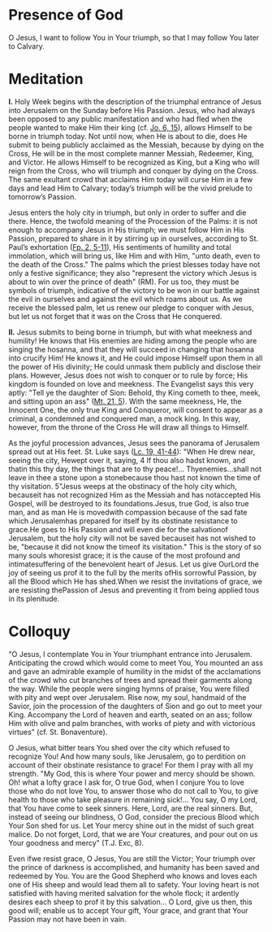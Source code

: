 # Presence of God

O Jesus, I want to follow You in Your triumph, so that I may follow You later to Calvary.

# Meditation

**I.** Holy Week begins with the description of the triumphal entrance of Jesus into Jerusalem on the Sunday before His Passion. Jesus, who had always been opposed to any public manifestation and who had fled when the people wanted to make Him their king (cf. [Jo. 6, 15](https://vulgata.online/bible/Jo.6?ed=DR2&vfn=DR2.Jo.6.15:vs)), allows Himself to be borne in triumph today. Not until now, when He is about to die, does He submit to being publicly acclaimed as the Messiah, because by dying on the Cross, He will be in the most complete manner Messiah, Redeemer, King, and Victor. He allows Himself to be recognized as King, but a King who will reign from the Cross, who will triumph and conquer by dying on the Cross. The same exultant crowd that acclaims Him today will curse Him in a few days and lead Him to Calvary; today’s triumph will be the vivid prelude to tomorrow’s Passion.

Jesus enters the holy city in triumph, but only in order to suffer and die there. Hence, the twofold meaning of the Procession of the Palms: it is not enough to accompany Jesus in His triumph; we must follow Him in His Passion, prepared to share in it by stirring up in ourselves, according to St. Paul’s exhortation ([Fp. 2, 5-11](https://vulgata.online/bible/Fp.2?ed=DR2&vfn=DR2.Fp.2.5-11:vs)), His sentiments of humility and total immolation, which will bring us, like Him and with Him, "unto death, even to the death of the Cross." The palms which the priest blesses today have not only a festive significance; they also "represent the victory which Jesus is about to win over the prince of death" (RM). For us too, they must be symbols of triumph, indicative of the victory to be won in our battle against the evil in ourselves and against the evil which roams about us. As we receive the blessed palm, let us renew our pledge to conquer with Jesus, but let us not forget that it was on the Cross that He conquered.

**II.** Jesus submits to being borne in triumph, but with what meekness and humility! He knows that His enemies are hiding among the people who are singing the hosanna, and that they will succeed in changing that hosanna into crucify Him! He knows it, and He could impose Himself upon them in all the power of His divinity; He could unmask them publicly and disclose their plans. However, Jesus does not wish to conquer or to rule by force; His kingdom is founded on love and meekness. The Evangelist says this very aptly: "Tell ye the daughter of Sion: Behold, thy King cometh to thee, meek, and sitting upon an ass" ([Mt. 21, 5](https://vulgata.online/bible/Mt.21?ed=DR2&vfn=DR2.Mt.21.5:vs)). With the same meekness, He, the Innocent One, the only true King and Conqueror, will consent to appear as a criminal, a condemned and conquered man, a mock king. In this way, however, from the throne of the Cross He will draw all things to Himself.

As the joyful procession advances, Jesus sees the panorama of Jerusalem spread out at His feet. St. Luke says ([Lc. 19, 41-44](https://vulgata.online/bible/Lc.19?ed=DR2&vfn=DR2.Lc.19.41-44:vs)): "When He drew near, seeing the city, Hewept over it, saying, 4 If thou also hadst known, and thatin this thy day, the things that are to thy peace!... Thyenemies...shall not leave in thee a stone upon a stonebecause thou hast not known the time of thy visitation. 5"Jesus weeps at the obstinacy of the holy city which, becauseit has not recognized Him as the Messiah and has notaccepted His Gospel, will be destroyed to its foundations.Jesus, true God, is also true man, and as man He is movedwith compassion because of the sad fate which Jerusalemhas prepared for itself by its obstinate resistance to grace.He goes to His Passion and will even die for the salvationof Jerusalem, but the holy city will not be saved becauseit has not wished to be, "because it did not know the timeof its visitation." This is the story of so many souls whoresist grace; it is the cause of the most profound and intimatesuffering of the benevolent heart of Jesus. Let us give OurLord the joy of seeing us prof it to the full by the merits ofHis sorrowful Passion, by all the Blood which He has shed.When we resist the invitations of grace, we are resisting thePassion of Jesus and preventing it from being applied tous in its plenitude.

# Colloquy

"O Jesus, I contemplate You in Your triumphant entrance into Jerusalem. Anticipating the crowd which would come to meet You, You mounted an ass and gave an admirable example of humility in the midst of the acclamations of the crowd who cut branches of trees and spread their garments along the way. While the people were singing hymns of praise, You were filled with pity and wept over Jerusalem. Rise now, my soul, handmaid of the Savior, join the procession of the daughters of Sion and go out to meet your King. Accompany the Lord of heaven and earth, seated on an ass; follow Him with olive and palm branches, with works of piety and with victorious virtues" (cf. St. Bonaventure).

O Jesus, what bitter tears You shed over the city which refused to recognize You! And how many souls, like Jerusalem, go to perdition on account of their obstinate resistance to grace! For them I pray with all my strength. "My God, this is where Your power and mercy should be shown. Oh! what a lofty grace I ask for, O true God, when I conjure You to love those who do not love You, to answer those who do not call to You, to give health to those who take pleasure in remaining sick!... You say, O my Lord, that You have come to seek sinners. Here, Lord, are the real sinners. But, instead of seeing our blindness, O God, consider the precious Blood which Your Son shed for us. Let Your mercy shine out in the midst of such great malice. Do not forget, Lord, that we are Your creatures, and pour out on us Your goodness and mercy" (T.J. Exc, 8).

Even ifwe resist grace, O Jesus, You are still the Victor; Your triumph over the prince of darkness is accomplished, and humanity has been saved and redeemed by You. You are the Good Shepherd who knows and loves each one of His sheep and would lead them all to safety. Your loving heart is not satisfied with having merited salvation for the whole flock; it ardently desires each sheep to prof it by this salvation... O Lord, give us then, this good will; enable us to accept Your gift, Your grace, and grant that Your Passion may not have been in vain.
